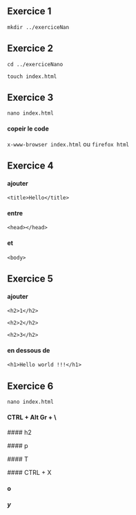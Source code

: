 Exercice 1
------

`mkdir ../exerciceNan`

Exercice 2
------

`cd ../exerciceNano`

`touch index.html`

Exercice 3
------

`nano index.html`

#### copeir le code

`x-www-browser index.html` ou `firefox html`

Exercice 4
------

#### ajouter 

`<title>Hello</title>` 

#### entre 

`<head></head>`

#### et 

`<body>`

Exercice 5
------

#### ajouter 

`<h2>1</h2>`

`<h2>2</h2>`

`<h2>3</h2>` 

#### en dessous de 

`<h1>Hello world !!!</h1>`

Exercice 6
------

`nano index.html`

#### CTRL + Alt Gr + \

#### h2

#### p

#### T

#### CTRL + X

#### o

##### y
